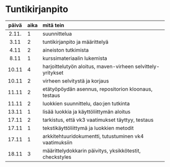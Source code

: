 # Tuntikirjanpito

|päivä|aika|mitä tein|
|:----:|:---|:-----|
|2.11.|1|suunnittelua|
|3.11|2|tuntikirjanpito ja määrittelyä|
|4.11|2|aineiston tutkimista|
|8.11|1|kurssimateriaalin lukemista|
|10.11|4|harjoittelutyön aloitus, maven-virheen selvittely-yritykset|
|10.11|2|virheen selvitystä ja korjaus|
|11.11|2|etätyöpöydän asennus, repositorion kloonaus, testaus|
|11.11|2|luokkien suunnittelu, dao:jen tutkinta|
|13.11|1|lisää luokkia ja käyttöliittymän aloitus|
|17.11|2|tarkistus, että vk3 vaatimukset täyttyy, testaus|
|17.11|1|tekstikäyttöliittymä ja luokkien metodit|
|17.11|1|arkkitehtuuridokumentti, tutustuminen vk4 vaatimuksiin|
|18.11|3|määrittelydokkarin päivitys, yksikkötestit, checkstyles|
